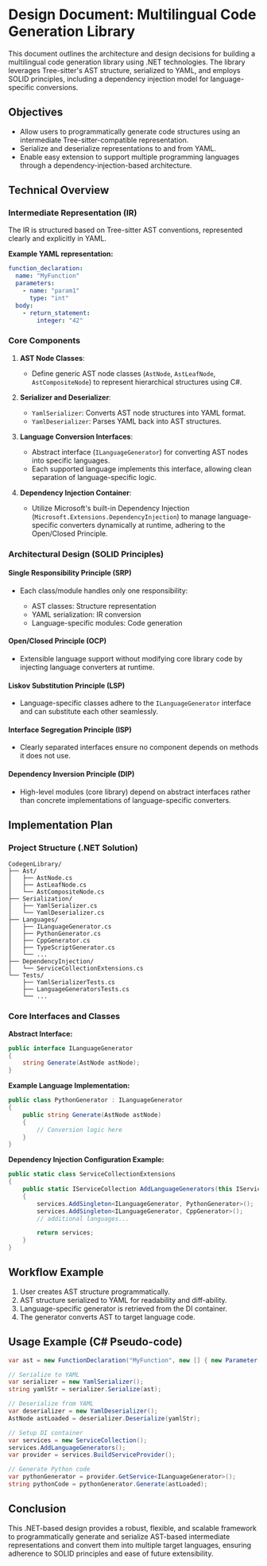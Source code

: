 # Design Document: Multilingual Code Generation Library

This document outlines the architecture and design decisions for building a multilingual code generation library using .NET technologies. The library leverages Tree-sitter's AST structure, serialized to YAML, and employs SOLID principles, including a dependency injection model for language-specific conversions.

## Objectives

* Allow users to programmatically generate code structures using an intermediate Tree-sitter-compatible representation.
* Serialize and deserialize representations to and from YAML.
* Enable easy extension to support multiple programming languages through a dependency-injection-based architecture.

## Technical Overview

### Intermediate Representation (IR)

The IR is structured based on Tree-sitter AST conventions, represented clearly and explicitly in YAML.

**Example YAML representation:**

```yaml
function_declaration:
  name: "MyFunction"
  parameters:
    - name: "param1"
      type: "int"
  body:
    - return_statement:
        integer: "42"
```

### Core Components

1. **AST Node Classes**:

   * Define generic AST node classes (`AstNode`, `AstLeafNode`, `AstCompositeNode`) to represent hierarchical structures using C#.

2. **Serializer and Deserializer**:

   * `YamlSerializer`: Converts AST node structures into YAML format.
   * `YamlDeserializer`: Parses YAML back into AST structures.

3. **Language Conversion Interfaces**:

   * Abstract interface (`ILanguageGenerator`) for converting AST nodes into specific languages.
   * Each supported language implements this interface, allowing clean separation of language-specific logic.

4. **Dependency Injection Container**:

   * Utilize Microsoft's built-in Dependency Injection (`Microsoft.Extensions.DependencyInjection`) to manage language-specific converters dynamically at runtime, adhering to the Open/Closed Principle.

### Architectural Design (SOLID Principles)

#### Single Responsibility Principle (SRP)

* Each class/module handles only one responsibility:

  * AST classes: Structure representation
  * YAML serialization: IR conversion
  * Language-specific modules: Code generation

#### Open/Closed Principle (OCP)

* Extensible language support without modifying core library code by injecting language converters at runtime.

#### Liskov Substitution Principle (LSP)

* Language-specific classes adhere to the `ILanguageGenerator` interface and can substitute each other seamlessly.

#### Interface Segregation Principle (ISP)

* Clearly separated interfaces ensure no component depends on methods it does not use.

#### Dependency Inversion Principle (DIP)

* High-level modules (core library) depend on abstract interfaces rather than concrete implementations of language-specific converters.

## Implementation Plan

### Project Structure (.NET Solution)

```plaintext
CodegenLibrary/
├── Ast/
│   ├── AstNode.cs
│   ├── AstLeafNode.cs
│   └── AstCompositeNode.cs
├── Serialization/
│   ├── YamlSerializer.cs
│   └── YamlDeserializer.cs
├── Languages/
│   ├── ILanguageGenerator.cs
│   ├── PythonGenerator.cs
│   ├── CppGenerator.cs
│   ├── TypeScriptGenerator.cs
│   └── ...
├── DependencyInjection/
│   └── ServiceCollectionExtensions.cs
└── Tests/
    ├── YamlSerializerTests.cs
    ├── LanguageGeneratorsTests.cs
    └── ...
```

### Core Interfaces and Classes

**Abstract Interface:**

```csharp
public interface ILanguageGenerator
{
    string Generate(AstNode astNode);
}
```

**Example Language Implementation:**

```csharp
public class PythonGenerator : ILanguageGenerator
{
    public string Generate(AstNode astNode)
    {
        // Conversion logic here
    }
}
```

**Dependency Injection Configuration Example:**

```csharp
public static class ServiceCollectionExtensions
{
    public static IServiceCollection AddLanguageGenerators(this IServiceCollection services)
    {
        services.AddSingleton<ILanguageGenerator, PythonGenerator>();
        services.AddSingleton<ILanguageGenerator, CppGenerator>();
        // additional languages...

        return services;
    }
}
```

## Workflow Example

1. User creates AST structure programmatically.
2. AST structure serialized to YAML for readability and diff-ability.
3. Language-specific generator is retrieved from the DI container.
4. The generator converts AST to target language code.

## Usage Example (C# Pseudo-code)

```csharp
var ast = new FunctionDeclaration("MyFunction", new [] { new Parameter("param1", "int") }, new [] { new ReturnStatement(42) });

// Serialize to YAML
var serializer = new YamlSerializer();
string yamlStr = serializer.Serialize(ast);

// Deserialize from YAML
var deserializer = new YamlDeserializer();
AstNode astLoaded = deserializer.Deserialize(yamlStr);

// Setup DI container
var services = new ServiceCollection();
services.AddLanguageGenerators();
var provider = services.BuildServiceProvider();

// Generate Python code
var pythonGenerator = provider.GetService<ILanguageGenerator>();
string pythonCode = pythonGenerator.Generate(astLoaded);
```

## Conclusion

This .NET-based design provides a robust, flexible, and scalable framework to programmatically generate and serialize AST-based intermediate representations and convert them into multiple target languages, ensuring adherence to SOLID principles and ease of future extensibility.
